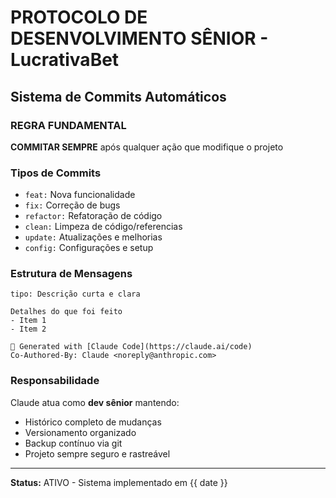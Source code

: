 # PROTOCOLO DE DESENVOLVIMENTO SÊNIOR - LucrativaBet

## Sistema de Commits Automáticos

### REGRA FUNDAMENTAL
**COMMITAR SEMPRE** após qualquer ação que modifique o projeto

### Tipos de Commits
- `feat:` Nova funcionalidade
- `fix:` Correção de bugs  
- `refactor:` Refatoração de código
- `clean:` Limpeza de código/referencias
- `update:` Atualizações e melhorias
- `config:` Configurações e setup

### Estrutura de Mensagens
```
tipo: Descrição curta e clara

Detalhes do que foi feito
- Item 1
- Item 2

🤖 Generated with [Claude Code](https://claude.ai/code)
Co-Authored-By: Claude <noreply@anthropic.com>
```

### Responsabilidade
Claude atua como **dev sênior** mantendo:
- Histórico completo de mudanças
- Versionamento organizado  
- Backup contínuo via git
- Projeto sempre seguro e rastreável

---
**Status:** ATIVO - Sistema implementado em {{ date }}